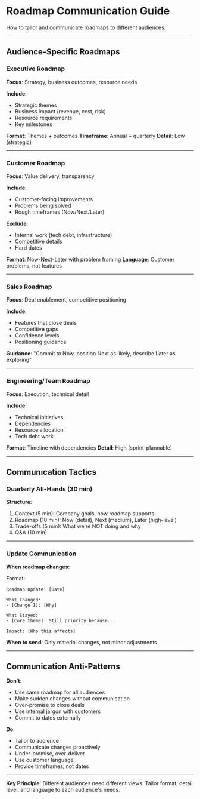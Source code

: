 # Roadmap Communication Guide

How to tailor and communicate roadmaps to different audiences.

---

## Audience-Specific Roadmaps

### Executive Roadmap

**Focus**: Strategy, business outcomes, resource needs

**Include**:
- Strategic themes
- Business impact (revenue, cost, risk)
- Resource requirements
- Key milestones

**Format**: Themes + outcomes
**Timeframe**: Annual + quarterly
**Detail**: Low (strategic)

---

### Customer Roadmap

**Focus**: Value delivery, transparency

**Include**:
- Customer-facing improvements
- Problems being solved
- Rough timeframes (Now/Next/Later)

**Exclude**:
- Internal work (tech debt, infrastructure)
- Competitive details
- Hard dates

**Format**: Now-Next-Later with problem framing
**Language**: Customer problems, not features

---

### Sales Roadmap

**Focus**: Deal enablement, competitive positioning

**Include**:
- Features that close deals
- Competitive gaps
- Confidence levels
- Positioning guidance

**Guidance**: "Commit to Now, position Next as likely, describe Later as exploring"

---

### Engineering/Team Roadmap

**Focus**: Execution, technical detail

**Include**:
- Technical initiatives
- Dependencies
- Resource allocation
- Tech debt work

**Format**: Timeline with dependencies
**Detail**: High (sprint-plannable)

---

## Communication Tactics

### Quarterly All-Hands (30 min)

**Structure**:
1. Context (5 min): Company goals, how roadmap supports
2. Roadmap (10 min): Now (detail), Next (medium), Later (high-level)
3. Trade-offs (5 min): What we're NOT doing and why
4. Q&A (10 min)

---

### Update Communication

**When roadmap changes**:

Format:
```
Roadmap Update: [Date]

What Changed:
- [Change 1]: [Why]

What Stayed:
- [Core theme]: Still priority because...

Impact: [Who this affects]
```

**When to send**: Only material changes, not minor adjustments

---

## Communication Anti-Patterns

**Don't**:
- Use same roadmap for all audiences
- Make sudden changes without communication
- Over-promise to close deals
- Use internal jargon with customers
- Commit to dates externally

**Do**:
- Tailor to audience
- Communicate changes proactively
- Under-promise, over-deliver
- Use customer language
- Provide timeframes, not dates

---

**Key Principle**: Different audiences need different views. Tailor format, detail level, and language to each audience's needs.
